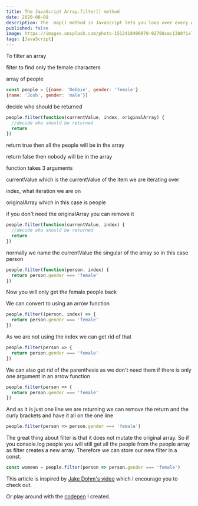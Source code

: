 ```yaml
---
title: The JavaScript Array.filter() method
date: 2020-08-09
description: The .map() method in JavaScript lets you loop over every element in an array and modify or add to it and then return a different element to take that elements place
published: false
image: https://images.unsplash.com/photo-1512418490979-92798cec1380?ixlib=rb-1.2.1&ixid=eyJhcHBfaWQiOjEyMDd9&auto=format&fit=crop&w=800&q=60
tags: [JavaScript]
---
```


To filter an array

filter to find only the female characters

array of people

```jsx
const people = [{name: 'Debbie', gender: 'female'}
{name: 'Josh', gender: 'male'}]
```

decide who should be returned

```jsx
people.filter(function(currentValue, index, originalArray) {
  //decide who should be returned
  return
})
```

return true then all the people will be in the array

return false then nobody will be in the array

function takes 3 arguments

currentValue which is the currentValue of the item we are iterating over

index, what iteration we are on

originalArray which in this case is people

if you don't need the originalArray you can remove it

```jsx
people.filter(function(currentValue, index) {
  //decide who should be returned
  return
})
```

normally we name the currentValue the singular of the array so in this case person

```jsx
people.filter(function(person, index) {
  return person.gender === 'female'
})
```

Now you will only get the female people back

We can convert to using an arrow function

```jsx
people.filter((person, index) => {
  return person.gender === 'female'
})
```

As we are not using the index we can get rid of that

```jsx
people.filter(person => {
  return person.gender === 'female'
})
```

We can also get rid of the parenthesis as we don't need them if there is only one argument in an arrow function

```jsx
people.filter(person => {
  return person.gender === 'female'
})
```

And as it is just one line we are returning we can remove the return and the curly brackets and have it all on the one line

```jsx
people.filter(person => person.gender === 'female')
```

The great thing about filter is that it does not mutate the original array. So if you console.log people you will still get all the people from the people array as filter creates a new array. Therefore we can store our new filter in a const.

```jsx
const womenn = people.filter(person => person.gender === 'female')
```

This article is inspired by [Jake Dohm's video](https://simplygoodwork.com/blog/array-map-javascript-method) which I encourage you to check out.

Or play around with the [codepen](https://codepen.io/debs-obrien/pen/YzqXVgd) I created.
